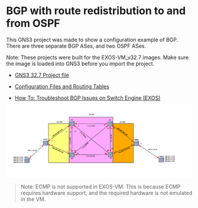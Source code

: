 # BGP with route redistribution to and from OSPF

This GNS3 project was made to show a configuration example of BGP.  There are three separate BGP ASes, and two OSPF ASes.

Note: These projects were built for the EXOS-VM_v32.7 images.  Make sure the image is loaded into GNS3 before you import the project.

* [GNS3 32.7 Project file](https://github.com/stewilliams-extr/Virtual_EXOS/raw/refs/heads/master/gns3_projects/BGP/BGP_32.7.2.zip)

* [Configuration Files and Routing Tables](configs)
  
* [How To: Troubleshoot BGP Issues on Switch Engine (EXOS)](https://extreme-networks.my.site.com/ExtrArticleDetail?an=000078327)


<img src="screenshot.png">

>Note: ECMP is not supported in EXOS-VM. This is because ECMP requires hardware support, and the required hardware is not emulated in the VM.
